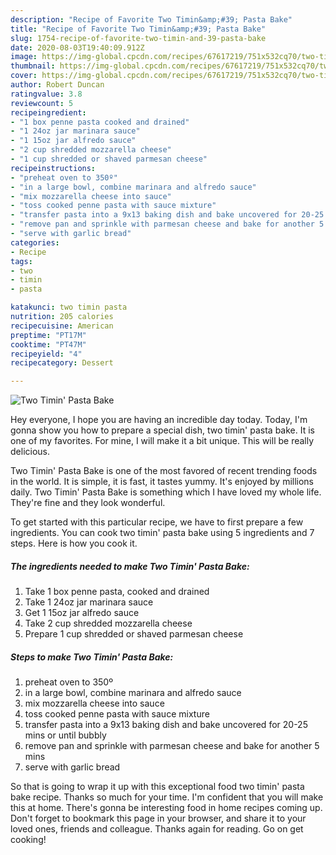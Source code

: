 ```yaml
---
description: "Recipe of Favorite Two Timin&amp;#39; Pasta Bake"
title: "Recipe of Favorite Two Timin&amp;#39; Pasta Bake"
slug: 1754-recipe-of-favorite-two-timin-and-39-pasta-bake
date: 2020-08-03T19:40:09.912Z
image: https://img-global.cpcdn.com/recipes/67617219/751x532cq70/two-timin-pasta-bake-recipe-main-photo.jpg
thumbnail: https://img-global.cpcdn.com/recipes/67617219/751x532cq70/two-timin-pasta-bake-recipe-main-photo.jpg
cover: https://img-global.cpcdn.com/recipes/67617219/751x532cq70/two-timin-pasta-bake-recipe-main-photo.jpg
author: Robert Duncan
ratingvalue: 3.8
reviewcount: 5
recipeingredient:
- "1 box penne pasta cooked and drained"
- "1 24oz jar marinara sauce"
- "1 15oz jar alfredo sauce"
- "2 cup shredded mozzarella cheese"
- "1 cup shredded or shaved parmesan cheese"
recipeinstructions:
- "preheat oven to 350º"
- "in a large bowl, combine marinara and alfredo sauce"
- "mix mozzarella cheese into sauce"
- "toss cooked penne pasta with sauce mixture"
- "transfer pasta into a 9x13 baking dish and bake uncovered for 20-25 mins or until bubbly"
- "remove pan and sprinkle with parmesan cheese and bake for another 5 mins"
- "serve with garlic bread"
categories:
- Recipe
tags:
- two
- timin
- pasta

katakunci: two timin pasta 
nutrition: 205 calories
recipecuisine: American
preptime: "PT17M"
cooktime: "PT47M"
recipeyield: "4"
recipecategory: Dessert

---
```



![Two Timin&#39; Pasta Bake](https://img-global.cpcdn.com/recipes/67617219/751x532cq70/two-timin-pasta-bake-recipe-main-photo.jpg)

Hey everyone, I hope you are having an incredible day today. Today, I'm gonna show you how to prepare a special dish, two timin&#39; pasta bake. It is one of my favorites. For mine, I will make it a bit unique. This will be really delicious.



Two Timin&#39; Pasta Bake is one of the most favored of recent trending foods in the world. It is simple, it is fast, it tastes yummy. It's enjoyed by millions daily. Two Timin&#39; Pasta Bake is something which I have loved my whole life. They're fine and they look wonderful.


To get started with this particular recipe, we have to first prepare a few ingredients. You can cook two timin&#39; pasta bake using 5 ingredients and 7 steps. Here is how you cook it.

<!--inarticleads1-->

##### The ingredients needed to make Two Timin&#39; Pasta Bake:

1. Take 1 box penne pasta, cooked and drained
1. Take 1 24oz jar marinara sauce
1. Get 1 15oz jar alfredo sauce
1. Take 2 cup shredded mozzarella cheese
1. Prepare 1 cup shredded or shaved parmesan cheese




<!--inarticleads2-->

##### Steps to make Two Timin&#39; Pasta Bake:

1. preheat oven to 350º
1. in a large bowl, combine marinara and alfredo sauce
1. mix mozzarella cheese into sauce
1. toss cooked penne pasta with sauce mixture
1. transfer pasta into a 9x13 baking dish and bake uncovered for 20-25 mins or until bubbly
1. remove pan and sprinkle with parmesan cheese and bake for another 5 mins
1. serve with garlic bread




So that is going to wrap it up with this exceptional food two timin&#39; pasta bake recipe. Thanks so much for your time. I'm confident that you will make this at home. There's gonna be interesting food in home recipes coming up. Don't forget to bookmark this page in your browser, and share it to your loved ones, friends and colleague. Thanks again for reading. Go on get cooking!
